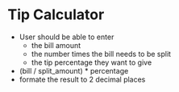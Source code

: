 # Tip Calculator
- User should be able to enter
  - the bill amount
  - the number times the bill needs to be split
  - the tip percentage they want to give
- (bill / split_amount) * percentage
- formate the result to 2 decimal places
